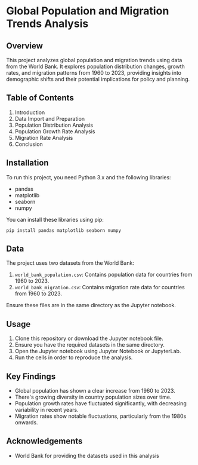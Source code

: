 # Global Population and Migration Trends Analysis

## Overview
This project analyzes global population and migration trends using data from the World Bank. It explores population distribution changes, growth rates, and migration patterns from 1960 to 2023, providing insights into demographic shifts and their potential implications for policy and planning.

## Table of Contents
1. Introduction
2. Data Import and Preparation
3. Population Distribution Analysis
4. Population Growth Rate Analysis
5. Migration Rate Analysis
6. Conclusion

## Installation

To run this project, you need Python 3.x and the following libraries:
- pandas
- matplotlib
- seaborn
- numpy

You can install these libraries using pip:
```
pip install pandas matplotlib seaborn numpy
```

## Data

The project uses two datasets from the World Bank:
1. `world_bank_population.csv`: Contains population data for countries from 1960 to 2023.
2. `world_bank_migration.csv`: Contains migration rate data for countries from 1960 to 2023.

Ensure these files are in the same directory as the Jupyter notebook.

## Usage

1. Clone this repository or download the Jupyter notebook file.
2. Ensure you have the required datasets in the same directory.
3. Open the Jupyter notebook using Jupyter Notebook or JupyterLab.
4. Run the cells in order to reproduce the analysis.

## Key Findings

- Global population has shown a clear increase from 1960 to 2023.
- There's growing diversity in country population sizes over time.
- Population growth rates have fluctuated significantly, with decreasing variability in recent years.
- Migration rates show notable fluctuations, particularly from the 1980s onwards.

## Acknowledgements

- World Bank for providing the datasets used in this analysis